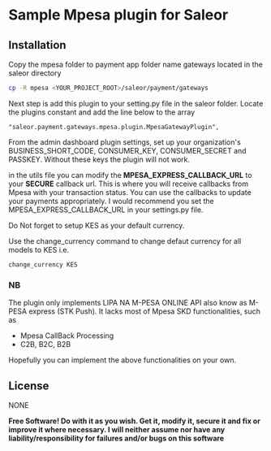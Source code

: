 # Sample Mpesa plugin for Saleor

## Installation

Copy the mpesa folder to payment app folder name gateways located in the saleor directory

```sh
cp -R mpesa <YOUR_PROJECT_ROOT>/saleor/payment/gateways
```

Next step is add this plugin to your setting.py file in the saleor folder.
Locate the plugins constant and add the line below to the array

```
"saleor.payment.gateways.mpesa.plugin.MpesaGatewayPlugin",
```

From the admin dashboard plugin settings, set up your organization's BUSINESS_SHORT_CODE, CONSUMER_KEY, CONSUMER_SECRET and PASSKEY. Without these keys the plugin will not work.

in the utils file you can modify the **MPESA_EXPRESS_CALLBACK_URL** to your **SECURE** callback url. This is where you will receive callbacks from Mpesa with your transaction status. You can use the callbacks to update your payments appropriately. I would recommend you set the MPESA_EXPRESS_CALLBACK_URL in your settings.py file.

Do Not forget to setup KES as your default currency.

Use the change_currency command to change defaut currency for all models to KES i.e.

```
change_currency KES
```

### NB

The plugin only implements LIPA NA M-PESA ONLINE API also know as M-PESA express (STK Push). It lacks most of Mpesa SKD functionalities, such as

- Mpesa CallBack Processing
- C2B, B2C, B2B

Hopefully you can implement the above functionalities on your own.

## License

NONE

**Free Software! Do with it as you wish. Get it, modify it, secure it and fix or improve it where necessary. I will neither assume nor have any liability/responsibility for failures and/or bugs on this software**
